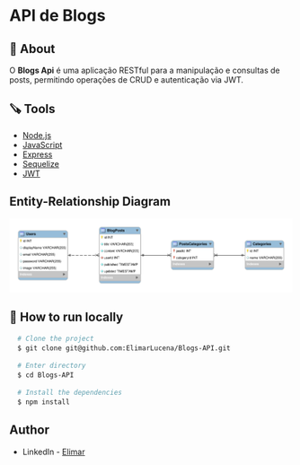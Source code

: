 # API de Blogs

## 📗 About

O **Blogs Api** é uma aplicação RESTful para a manipulação e consultas de posts, permitindo operações de CRUD e autenticação via JWT.

## 🪚 Tools

- [Node.js](https://nodejs.org/en/)
- [JavaScript](https://developer.mozilla.org/en-US/docs/Web/JavaScript)
- [Express](https://expressjs.com/)
- [Sequelize](https://sequelize.org/)
- [JWT](https://jwt.io/introduction)

## Entity-Relationship Diagram
![DER](./public/der.png)

## 🚀 How to run locally

```bash
  # Clone the project
  $ git clone git@github.com:ElimarLucena/Blogs-API.git
```
```bash
  # Enter directory
  $ cd Blogs-API
```
```bash
  # Install the dependencies
  $ npm install
```

## Author
- LinkedIn - [Elimar](https://www.linkedin.com/in/elimar-lucena-de-oliveira/)
